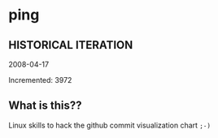 # ping

## HISTORICAL ITERATION
2008-04-17

Incremented: 3972

## What is this?? 
Linux skills to hack the github commit visualization chart `;-)`
